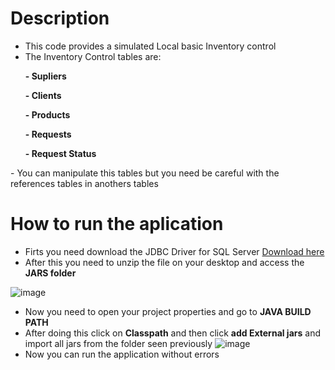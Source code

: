 # Description
- This code provides a simulated Local basic Inventory control
- The Inventory Control tables are:
<b>
<ul>- Supliers </ul>
<ul>- Clients </ul>
<ul>- Products </ul>
<ul>- Requests </ul>
<ul>- Request Status </ul>
</b>
- You can manipulate this tables but you need be careful with the references tables in anothers tables 

# How to run the aplication
- Firts you need download the JDBC Driver for SQL Server <a href="https://learn.microsoft.com/en-us/sql/connect/jdbc/download-microsoft-jdbc-driver-for-sql-server?view=sql-server-ver16"> Download here </a>
- After this you need to unzip the file on your desktop and access the <b>JARS folder</b>

![image](https://github.com/LeoBarbosa08/Storage_Control/assets/84389162/71d9fae2-1438-47b0-9fd4-368b55bc8a30)


- Now you need to open your project properties and go to <b>JAVA BUILD PATH </b>
- After doing this click on <b>Classpath</b> and then click <b>add External jars</b> and import all jars from the folder seen previously
![image](https://github.com/LeoBarbosa08/Storage_Control/assets/84389162/f0bee630-e9ff-43be-a79e-455b49180b38)
- Now you can run the application without errors


